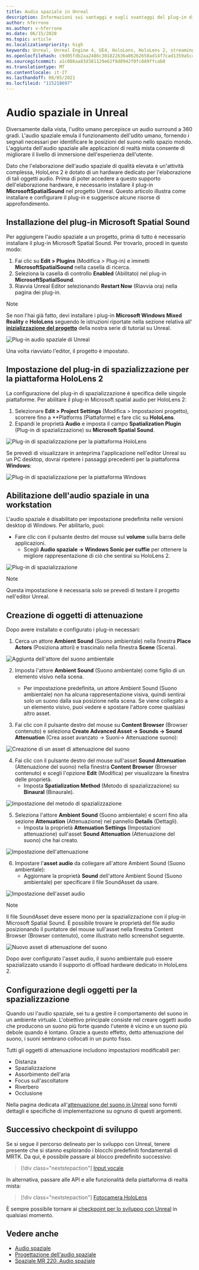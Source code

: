 ```yaml
---
title: Audio spaziale in Unreal
description: Informazioni sui vantaggi e sugli svantaggi del plug-in di audio spaziale per le applicazioni di realtà mista Unreal per i dispositivi HoloLens.
author: hferrone
ms.author: v-hferrone
ms.date: 06/15/2020
ms.topic: article
ms.localizationpriority: high
keywords: Unreal, Unreal Engine 4, UE4, HoloLens, HoloLens 2, streaming, comunicazione remota, realtà mista, sviluppo, guida introduttiva, funzionalità, nuovo progetto, emulatore, documentazione, guide, caratteristiche, ologrammi, sviluppo di giochi, visore VR realtà mista, visore VR di windows mixed reality, visore per realtà virtuale, audio spaziale
ms.openlocfilehash: c9d05fdb2aa2486c301822636a86262650ad14f7cad1359a5c4b564bf324204e
ms.sourcegitcommit: a1c086aa83d381129e62f9d8942f0fc889ffcab0
ms.translationtype: MT
ms.contentlocale: it-IT
ms.lasthandoff: 08/05/2021
ms.locfileid: "115218697"
---
```

# <a name="spatial-audio-in-unreal"></a>Audio spaziale in Unreal

Diversamente dalla vista, l'udito umano percepisce un audio surround a 360 gradi. L'audio spaziale emula il funzionamento dell'udito umano, fornendo i segnali necessari per identificare le posizioni del suono nello spazio mondo. L'aggiunta dell'audio spaziale alle applicazioni di realtà mista consente di migliorare il livello di immersione dell'esperienza dell'utente.  

Dato che l'elaborazione dell'audio spaziale di qualità elevata è un'attività complessa, HoloLens 2 è dotato di un hardware dedicato per l'elaborazione di tali oggetti audio.  Prima di poter accedere a questo supporto dell'elaborazione hardware, è necessario installare il plug-in **MicrosoftSpatialSound** nel progetto Unreal. Questo articolo illustra come installare e configurare il plug-in e suggerisce alcune risorse di approfondimento.

## <a name="installing-the-microsoft-spatial-sound-plugin"></a>Installazione del plug-in Microsoft Spatial Sound

Per aggiungere l'audio spaziale a un progetto, prima di tutto è necessario installare il plug-in Microsoft Spatial Sound. Per trovarlo, procedi in questo modo:

1. Fai clic su **Edit > Plugins** (Modifica > Plug-in) e immetti **MicrosoftSpatialSound** nella casella di ricerca.
2. Seleziona la casella di controllo **Enabled** (Abilitato) nel plug-in **MicrosoftSpatialSound**.
3. Riavvia Unreal Editor selezionando **Restart Now** (Riavvia ora) nella pagina dei plug-in.

> [!NOTE]
> Se non l'hai già fatto, devi installare i plug-in **Microsoft Windows Mixed Reality** e **HoloLens** seguendo le istruzioni riportate nella sezione relativa all' **[inizializzazione del progetto](tutorials/unreal-uxt-ch2.md)** della nostra serie di tutorial su Unreal.

![Plug-in audio spaziale di Unreal](images/unreal-spatial-audio-img-01.png)

Una volta riavviato l'editor, il progetto è impostato.

## <a name="setting-the-spatialization-plugin-for-hololens-2-platform"></a>Impostazione del plug-in di spazializzazione per la piattaforma HoloLens 2

La configurazione del plug-in di spazializzazione è specifica delle singole piattaforme.  Per abilitare il plug-in Microsoft spatial audio per HoloLens 2:
1. Selezionare **Edit > Project Settings** (Modifica > Impostazioni progetto), scorrere fino a **Platforms (Piattaforme) e fare clic su **HoloLens**.
2. Espandi le proprietà **Audio** e imposta il campo **Spatialization Plugin** (Plug-in di spazializzazione) su **Microsoft Spatial Sound**.

![Plug-in di spazializzazione per la piattaforma HoloLens](images/unreal-spatial-audio-img-02.png)

Se prevedi di visualizzare in anteprima l'applicazione nell'editor Unreal su un PC desktop, dovrai ripetere i passaggi precedenti per la piattaforma **Windows**:

![Plug-in di spazializzazione per la piattaforma Windows](images/unreal-spatial-audio-img-05.png)

## <a name="enabling-spatial-audio-on-your-workstation"></a>Abilitazione dell'audio spaziale in una workstation

L'audio spaziale è disabilitato per impostazione predefinita nelle versioni desktop di Windows. Per abilitarlo, puoi:
* Fare clic con il pulsante destro del mouse sul **volume** sulla barra delle applicazioni.
    + Scegli **Audio spaziale -> Windows Sonic per cuffie** per ottenere la migliore rappresentazione di ciò che sentirai su HoloLens 2.

![Plug-in di spazializzazione](images/unreal-spatial-audio-img-04.png)

> [!NOTE]
>Questa impostazione è necessaria solo se prevedi di testare il progetto nell'editor Unreal.

## <a name="creating-attenuation-objects"></a>Creazione di oggetti di attenuazione

Dopo avere installato e configurato i plug-in necessari:
1. Cerca un attore **Ambient Sound** (Suono ambientale) nella finestra **Place Actors** (Posiziona attori) e trascinalo nella finestra **Scene** (Scena).

![Aggiunta dell'attore del suono ambientale](images/unreal-spatial-audio-img-07.png)

2. Imposta l'attore **Ambient Sound** (Suono ambientale) come figlio di un elemento visivo nella scena.
    * Per impostazione predefinita, un attore Ambient Sound (Suono ambientale) non ha alcuna rappresentazione visiva, quindi sentirai solo un suono dalla sua posizione nella scena. Se viene collegato a un elemento visivo, puoi vedere e spostare l'attore come qualsiasi altro asset.

3.  Fai clic con il pulsante destro del mouse su **Content Browser** (Browser contenuto) e seleziona **Create Advanced Asset -> Sounds -> Sound Attenuation** (Crea asset avanzato -> Suoni-> Attenuazione suono):

![Creazione di un asset di attenuazione del suono](images/unreal-spatial-audio-img-06.png)

4. Fai clic con il pulsante destro del mouse sull'asset **Sound Attenuation** (Attenuazione del suono) nella finestra **Content Browser** (Browser contenuto) e scegli l'opzione **Edit** (Modifica) per visualizzare la finestra delle proprietà.
    * Imposta **Spatialization Method** (Metodo di spazializzazione) su **Binaural** (Binaurale).

![Impostazione del metodo di spazializzazione](images/unreal-spatial-audio-img-03.png)

5. Seleziona l'attore **Ambient Sound** (Suono ambientale) e scorri fino alla sezione **Attenuation** (Attenuazione) nel pannello **Details** (Dettagli).
    * Imposta la proprietà **Attenuation Settings** (Impostazioni attenuazione) sull'asset **Sound Attenuation** (Attenuazione del suono) che hai creato.

![Impostazione dell'attenuazione](images/unreal-spatial-audio-img-08.png)

6. Impostare l'**asset audio** da collegare all'attore Ambient Sound (Suono ambientale):
    * Aggiornare la proprietà **Sound** dell'attore Ambient Sound (Suono ambientale) per specificare il file SoundAsset da usare.

![Impostazione dell'asset audio](images/unreal-spatial-audio-img-09.png)

> [!NOTE]
> Il file SoundAsset deve essere mono per la spazializzazione con il plug-in Microsoft Spatial Sound. È possibile trovare le proprietà del file audio posizionando il puntatore del mouse sull'asset nella finestra Content Browser (Browser contenuto), come illustrato nello screenshot seguente.

![Nuovo asset di attenuazione del suono](images/unreal-spatial-audio-img-10.png)

Dopo aver configurato l'asset audio, il suono ambientale può essere spazializzato usando il supporto di offload hardware dedicato in HoloLens 2.

## <a name="configuring-objects-for-spatialization"></a>Configurazione degli oggetti per la spazializzazione

Quando usi l'audio spaziale, sei tu a gestire il comportamento del suono in un ambiente virtuale. L'obiettivo principale consiste nel creare oggetti audio che producono un suono più forte quando l'utente è vicino e un suono più debole quando è lontano. Grazie a questo effetto, detto attenuazione del suono, i suoni sembrano collocati in un punto fisso.

Tutti gli oggetti di attenuazione includono impostazioni modificabili per:
* Distanza
* Spazializzazione
* Assorbimento dell'aria
* Focus sull'ascoltatore
* Riverbero
* Occlusione

Nella pagina dedicata all'[attenuazione del suono in Unreal](https://docs.unrealengine.com/Engine/Audio/DistanceModelAttenuation/index.html) sono forniti dettagli e specifiche di implementazione su ognuno di questi argomenti.

## <a name="next-development-checkpoint"></a>Successivo checkpoint di sviluppo

Se si segue il percorso delineato per lo sviluppo con Unreal, tenere presente che si stanno esplorando i blocchi predefiniti fondamentali di MRTK. Da qui, è possibile passare al blocco predefinito successivo:

> [!div class="nextstepaction"]
> [Input vocale](unreal-voice-input.md)

In alternativa, passare alle API e alle funzionalità della piattaforma di realtà mista:

> [!div class="nextstepaction"]
> [Fotocamera HoloLens](unreal-hololens-camera.md)

È sempre possibile tornare ai [checkpoint per lo sviluppo con Unreal](unreal-development-overview.md#2-core-building-blocks) in qualsiasi momento.


## <a name="see-also"></a>Vedere anche
* [Audio spaziale](/windows/mixed-reality/spatial-sound)
* [Progettazione dell'audio spaziale](/windows/mixed-reality/spatial-sound-design)
* [Spaziale MR 220: Audio spaziale](/windows/mixed-reality/holograms-220)
